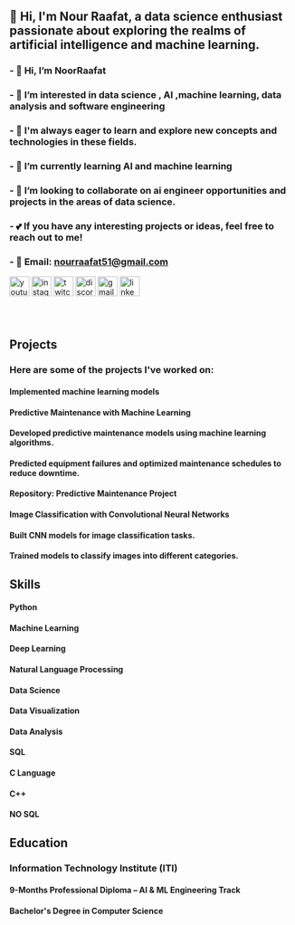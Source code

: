 ## 👋 Hi, I'm Nour Raafat, a data science enthusiast passionate about exploring the realms of artificial intelligence and machine learning.





### - 👋 Hi, I’m NoorRaafat
### - 👀 I’m interested in data science , AI ,machine learning, data analysis and software engineering
### - 🧠 I'm always eager to learn and explore new concepts and technologies in these fields.
### - 🌱 I’m currently learning  AI and machine learning
### - 💼 I’m looking to collaborate on ai engineer opportunities and projects in the areas of data science. 
### - 💕 If you have any interesting projects or ideas, feel free to reach out to me! 
### - 📧 Email: nourraafat51@gmail.com

<div align="left">
  <img src="https://img.shields.io/static/v1?message=Youtube&logo=youtube&label=&color=FF0000&logoColor=white&labelColor=&style=for-the-badge" height="35" alt="youtube logo"  />
  <img src="https://img.shields.io/static/v1?message=Instagram&logo=instagram&label=&color=E4405F&logoColor=white&labelColor=&style=for-the-badge" height="35" alt="instagram logo"  />
  <img src="https://img.shields.io/static/v1?message=Twitch&logo=twitch&label=&color=9146FF&logoColor=white&labelColor=&style=for-the-badge" height="35" alt="twitch logo"  />
  <img src="https://img.shields.io/static/v1?message=Discord&logo=discord&label=&color=7289DA&logoColor=white&labelColor=&style=for-the-badge" height="35" alt="discord logo"  />
  <img src="[nourraafat51@gmail.com](https://img.shields.io/static/v1?message=Gmail&logo=gmail&label=&color=D14836&logoColor=white&labelColor=&style=for-the-badge)" height="35" alt="gmail logo"  />
  <img src="https://img.shields.io/static/v1?message=LinkedIn&logo=linkedin&label=&color=0077B5&logoColor=white&labelColor=&style=for-the-badge" height="35" alt="linkedin logo"  />
</div>

###

<br clear="both">

###


## Projects

### Here are some of the projects I've worked on:

#### Implemented machine learning models  

#### Predictive Maintenance with Machine Learning

#### Developed predictive maintenance models using machine learning algorithms.

#### Predicted equipment failures and optimized maintenance schedules to reduce downtime.

#### Repository: Predictive Maintenance Project

#### Image Classification with Convolutional Neural Networks

#### Built CNN models for image classification tasks.

#### Trained models to classify images into different categories.

## Skills

#### Python

#### Machine Learning

#### Deep Learning

#### Natural Language Processing

#### Data Science

#### Data Visualization

#### Data Analysis

#### SQL

#### C Language

#### C++

#### NO SQL


## Education
### Information Technology Institute (ITI)
  #### 9-Months Professional Diploma – AI & ML Engineering Track  

#### Bachelor's Degree in Computer Science 
